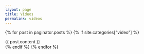 ```yaml
---
layout: page
title: Videos
permalink: videos
---
```


{% for post in paginator.posts %}
  {% if site.categories["video"] %}
    <div class="video">
  	  {{ post.content }}
    </div>
  {% endif %}
{% endfor %}